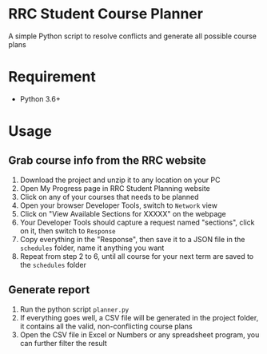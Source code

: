 # RRC Student Course Planner
A simple Python script to resolve conflicts and generate all possible course plans

# Requirement
- Python 3.6+

# Usage
## Grab course info from the RRC website
1. Download the project and unzip it to any location on your PC
1. Open My Progress page in RRC Student Planning website
2. Click on any of your courses that needs to be planned
3. Open your browser Developer Tools, switch to `Network` view
4. Click on "View Available Sections for XXXXX" on the webpage
5. Your Developer Tools should capture a request named "sections", click on it, then switch to `Response`
6. Copy everything in the "Response", then save it to a JSON file in the `schedules` folder, name it anything you want
7. Repeat from step 2 to 6, until all course for your next term are saved to the `schedules` folder

## Generate report
1. Run the python script `planner.py`
2. If everything goes well, a CSV file will be generated in the project folder, it contains all the valid, non-conflicting course plans
3. Open the CSV file in Excel or Numbers or any spreadsheet program, you can further filter the result
